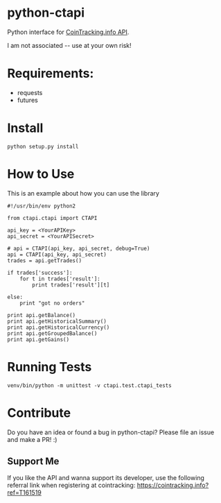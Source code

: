 # python-ctapi

Python interface for [CoinTracking.info API](https://cointracking.info/api/api.php).

I am not associated -- use at your own risk!

# Requirements:

* requests
* futures

# Install
```
python setup.py install
```

# How to Use

This is an example about how you can use the library
```
#!/usr/bin/env python2

from ctapi.ctapi import CTAPI

api_key = <YourAPIKey>
api_secret = <YourAPISecret>

# api = CTAPI(api_key, api_secret, debug=True)
api = CTAPI(api_key, api_secret)
trades = api.getTrades()

if trades['success']:
    for t in trades['result']:
        print trades['result'][t]

else:
    print "got no orders"
    
print api.getBalance()
print api.getHistoricalSummary()
print api.getHistoricalCurrency()
print api.getGroupedBalance()
print api.getGains()
```

# Running Tests
```
venv/bin/python -m unittest -v ctapi.test.ctapi_tests
```

# Contribute
Do you have an idea or found a bug in python-ctapi? Please file an issue and make a PR! :)

## Support Me
If you like the API and wanna support its developer, use the following referral link when registering at cointracking: https://cointracking.info?ref=T161519



